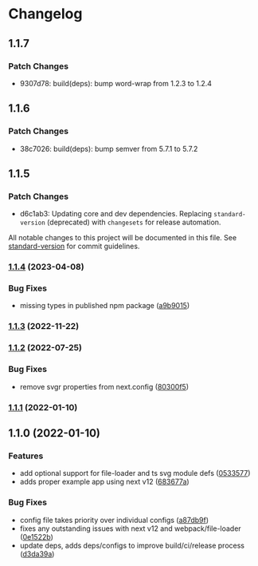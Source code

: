 # Changelog

## 1.1.7

### Patch Changes

- 9307d78: build(deps): bump word-wrap from 1.2.3 to 1.2.4

## 1.1.6

### Patch Changes

- 38c7026: build(deps): bump semver from 5.7.1 to 5.7.2

## 1.1.5

### Patch Changes

- d6c1ab3: Updating core and dev dependencies. Replacing `standard-version` (deprecated) with `changesets` for release automation.

All notable changes to this project will be documented in this file. See [standard-version](https://github.com/conventional-changelog/standard-version) for commit guidelines.

### [1.1.4](https://github.com/platypusrex/next-plugin-svgr/compare/@release/1.1.3...@release/1.1.4) (2023-04-08)

### Bug Fixes

- missing types in published npm package ([a9b9015](https://github.com/platypusrex/next-plugin-svgr/commit/a9b9015ac2f7ed5070af936e43d960286c01c7c2))

### [1.1.3](https://github.com/platypusrex/next-plugin-svgr/compare/@release/1.1.2...@release/1.1.3) (2022-11-22)

### [1.1.2](https://github.com/platypusrex/next-plugin-svgr/compare/@release/1.1.1...@release/1.1.2) (2022-07-25)

### Bug Fixes

- remove svgr properties from next.config ([80300f5](https://github.com/platypusrex/next-plugin-svgr/commit/80300f5bd683bcd9d8af753363420c86af395978))

### [1.1.1](https://github.com/platypusrex/next-plugin-svgr/compare/@release/1.1.0...@release/1.1.1) (2022-01-10)

## 1.1.0 (2022-01-10)

### Features

- add optional support for file-loader and ts svg module defs ([0533577](https://github.com/platypusrex/next-plugin-svgr/commit/053357707048c7a8dab17301e441f6494bfbade0))
- adds proper example app using next v12 ([683677a](https://github.com/platypusrex/next-plugin-svgr/commit/683677ab55bd05248bcb99a0c62d6206ce944c6b))

### Bug Fixes

- config file takes priority over individual configs ([a87db9f](https://github.com/platypusrex/next-plugin-svgr/commit/a87db9f5e2e345a93097998d532b37e137d959db))
- fixes any outstanding issues with next v12 and webpack/file-loader ([0e1522b](https://github.com/platypusrex/next-plugin-svgr/commit/0e1522b08911b1c4f4c20c4fcb6a1dab87ab109e))
- update deps, adds deps/configs to improve build/ci/release process ([d3da39a](https://github.com/platypusrex/next-plugin-svgr/commit/d3da39a9d709e9b9a540dabd1de5fac3be02174f))
